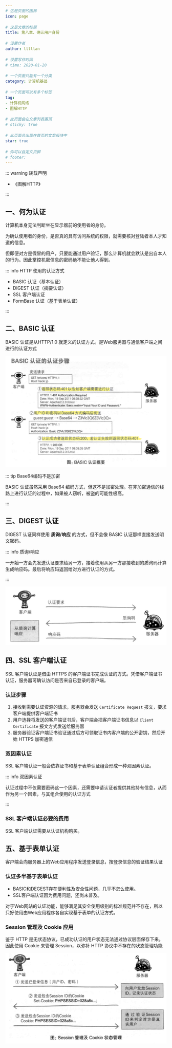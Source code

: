 ```yaml
---
# 这是页面的图标
icon: page

# 这是文章的标题
title: 第八章、确认用户身份

# 设置作者
author: lllllan

# 设置写作时间
# time: 2020-01-20

# 一个页面只能有一个分类
category: 计算机基础

# 一个页面可以有多个标签
tag:
- 计算机网络
- 图解HTTP

# 此页面会在文章列表置顶
# sticky: true

# 此页面会出现在首页的文章板块中
star: true

# 你可以自定义页脚
# footer: 
---
```




::: warning 转载声明

- 《图解HTTP》 

:::



## 一、何为认证

计算机本身无法判断坐在显示器前的使用者的身份。



为确认使用者的身份，是否真的具有访问系统的权限，就需要核对登陆者本人才知道的信息。



但即便对方是假冒的用户，只要能通过用户验证，那么计算机就会默认是出自本人的行为。因此掌控机密信息的密码绝不能让他人得到。



::: info HTTP 使用的认证方式

- BASIC 认证（基本认证）
- DIGEST 认证（摘要认证）
- SSL 客户端认证
- FormBase 认证（基于表单认证）

:::



## 二、BASIC 认证

BASIC 认证是从HTTP/1.0 就定义的认证方式。是Web服务器与通信客户端之间进行的认证方式



![image-20220318235117083](README.assets/image-20220318235117083.png)

::: tip Base64编码不是加密

BASIC 认证虽然采用 Base64 编码方式，但这不是加密处理。在非加密通信的线路上进行认证的过程中，如果被人窃听，被盗的可能性极高。

:::



## 三、DIGEST 认证

DIGEST 认证同样使用 **质询/响应** 的方式，但不会像 BASIC 认证那样直接发送明文密码。



::: info 质询/响应

一开始一方会先发送认证要求给另一方，接着使用从另一方那接收到的质询码计算生成响应码。最后将响应码返回给对方进行认证的方式。

:::



![image-20220318235522595](README.assets/image-20220318235522595.png)



## 四、SSL 客户端认证

SSL 客户端认证是借由 HTTPS 的客户端证书完成认证的方式。凭借客户端证书认证，服务器可确认访问是否来自已登录的客户端。



### 认证步骤

1. 接收到需要认证资源的请求，服务器会发送 `Certificate Request` 报文，要求客户端提供客户端证书
2. 用户选择将发送的客户端证书后，客户端会把客户端证书信息以 `Client Certificate` 报文方式发送给服务器
3. 服务器验证客户端证书验证通过后方可领取证书内客户端的公开密钥，然后开始 HTTPS 加密通信



### 双因素认证

SSL 客户端认证一般会依靠证书和基于表单认证组合形成一种双因素认证。



::: info 双因素认证

认证过程中不仅需要密码这一个因素，还需要申请认证者提供其他持有信息，从而作为另一个因素，与其组合使用的认证方式

:::



### SSL 客户端认证必要的费用

SSL 客户端认证需要从认证机构购买。



## 五、基于表单认证

客户端会向服务器上的Web应用程序发送登录信息，按登录信息的验证结果认证



### 认证多半基于表单认证

- BASIC和DEGEST存在便利性及安全性问题，几乎不怎么使用。
- SSL客户端认证因为费用问题，还尚未普及。



对于Web网站的认证功能，能够满足其安全使用级别的标准规范并不存在，所以只好使用由Web应用程序各自实现基于表单的认证方式。



### Session 管理及 Cookie 应用

鉴于 HTTP 是无状态协议，已成功认证的用户状态无法通过协议层面保存下来。因此使用 Cookie 来管理 Session，以弥补 HTTP 协议中不存在的状态管理功能



![image-20220319000915260](README.assets/image-20220319000915260.png)
